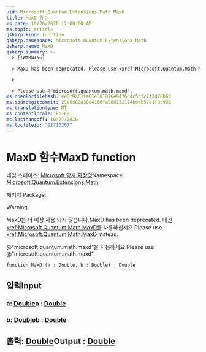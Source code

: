 ```yaml
---
uid: Microsoft.Quantum.Extensions.Math.MaxD
title: MaxD 함수
ms.date: 10/26/2020 12:00:00 AM
ms.topic: article
qsharp.kind: function
qsharp.namespace: Microsoft.Quantum.Extensions.Math
qsharp.name: MaxD
qsharp.summary: >-
  > [!WARNING]

  > MaxD has been deprecated. Please use <xref:Microsoft.Quantum.Math.MaxD> instead.

  >

  > Please use @"microsoft.quantum.math.maxd".
ms.openlocfilehash: ee0f9a61fa61e381076e9476c4c5cfc2f3d78b64
ms.sourcegitcommit: 29e0d88a30e4166fa580132124b0eb57e1f0e986
ms.translationtype: MT
ms.contentlocale: ko-KR
ms.lasthandoff: 10/27/2020
ms.locfileid: "92710207"
---
```

# <a name="maxd-function"></a><span data-ttu-id="26489-102">MaxD 함수</span><span class="sxs-lookup"><span data-stu-id="26489-102">MaxD function</span></span>

<span data-ttu-id="26489-103">네임 스페이스: [Microsoft 양자 확장명](xref:Microsoft.Quantum.Extensions.Math)</span><span class="sxs-lookup"><span data-stu-id="26489-103">Namespace: [Microsoft.Quantum.Extensions.Math](xref:Microsoft.Quantum.Extensions.Math)</span></span>

<span data-ttu-id="26489-104">패키지 [](https://nuget.org/packages/)</span><span class="sxs-lookup"><span data-stu-id="26489-104">Package: [](https://nuget.org/packages/)</span></span>


> [!WARNING]
> <span data-ttu-id="26489-105">MaxD는 더 이상 사용 되지 않습니다.</span><span class="sxs-lookup"><span data-stu-id="26489-105">MaxD has been deprecated.</span></span> <span data-ttu-id="26489-106">대신 <xref:Microsoft.Quantum.Math.MaxD>를 사용하십시오.</span><span class="sxs-lookup"><span data-stu-id="26489-106">Please use <xref:Microsoft.Quantum.Math.MaxD> instead.</span></span>
>
> <span data-ttu-id="26489-107">@"microsoft.quantum.math.maxd"을 사용하세요.</span><span class="sxs-lookup"><span data-stu-id="26489-107">Please use @"microsoft.quantum.math.maxd".</span></span>



```qsharp
function MaxD (a : Double, b : Double) : Double
```


## <a name="input"></a><span data-ttu-id="26489-108">입력</span><span class="sxs-lookup"><span data-stu-id="26489-108">Input</span></span>

### <a name="a--double"></a><span data-ttu-id="26489-109">a: [Double](xref:microsoft.quantum.lang-ref.double)</span><span class="sxs-lookup"><span data-stu-id="26489-109">a : [Double](xref:microsoft.quantum.lang-ref.double)</span></span>




### <a name="b--double"></a><span data-ttu-id="26489-110">b: [Double](xref:microsoft.quantum.lang-ref.double)</span><span class="sxs-lookup"><span data-stu-id="26489-110">b : [Double](xref:microsoft.quantum.lang-ref.double)</span></span>





## <a name="output--double"></a><span data-ttu-id="26489-111">출력: [Double](xref:microsoft.quantum.lang-ref.double)</span><span class="sxs-lookup"><span data-stu-id="26489-111">Output : [Double](xref:microsoft.quantum.lang-ref.double)</span></span>

